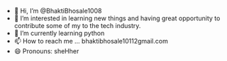 - 👋 Hi, I’m @BhaktiBhosale1008
- 👀 I’m interested in learning new things and having great opportunity to contribute some of my to the tech industry.
- 🌱 I’m currently learning python
- 📫 How to reach me ... bhaktibhosale10112gmail.com
- 😄 Pronouns: sheHher
